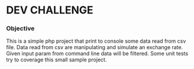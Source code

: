 DEV CHALLENGE
===============================

### Objective

This is a simple php project that print to console some data read from csv file.
Data read from csv are manipulating and simulate an exchange rate.
Given input param from command line data will be filtered.
Some unit tests try to coverage this small sample project.